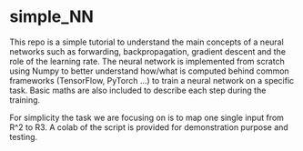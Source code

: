 # simple_NN

This repo is a simple tutorial to understand the main concepts of a neural networks such as forwarding, backpropagation, gradient descent and the role of the learning rate.
The neural network is implemented from scratch using Numpy to better understand how/what is computed behind common frameworks (TensorFlow, PyTorch ...) to train a neural network on a specific task. Basic maths are also included to describe each step during the training.

For simplicity the task we are focusing on is to map one single input from R^2 to R3.
A colab of the script is provided for demonstration purpose and testing.
